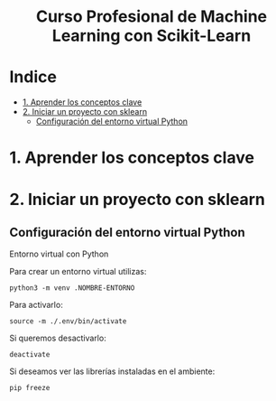 <div align="center">
    <h1>Curso Profesional de Machine Learning con Scikit-Learn</h1>
</div>

# Indice
- [1. Aprender los conceptos clave](#1-aprender-los-conceptos-clave)
- [2. Iniciar un proyecto con sklearn](#2-iniciar-un-proyecto-con-sklearn)
  - [Configuración del entorno virtual Python](#configuración-de-nuestro-entorno-python)


# 1. Aprender los conceptos clave

# 2. Iniciar un proyecto con sklearn

## Configuración del entorno virtual Python
Entorno virtual con Python

Para crear un entorno virtual utilizas:

`python3 -m venv .NOMBRE-ENTORNO`

Para activarlo:

`source -m ./.env/bin/activate`

Si queremos desactivarlo:

`deactivate`

Si deseamos ver las librerías instaladas en el ambiente:

`pip freeze`